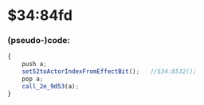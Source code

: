 ﻿
# $34:84fd



### (pseudo-)code:
```js
{
	push a;
	set52toActorIndexFromEffectBit();	//$34:8532();
	pop a;
	call_2e_9d53(a);
}
```




